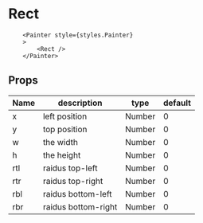 # Rect

```JS
    <Painter style={styles.Painter} 
    >
        <Rect />      
    </Painter>
```

## Props

| Name | description | type | default |
| --- | --- | --- | --- |
| x | left position | Number | 0 |
| y | top position | Number | 0 |
| w | the width | Number | 0 |
| h | the height | Number | 0 |
| rtl |raidus top-left   | Number | 0 |
| rtr |raidus top-right   | Number | 0 |
| rbl |raidus bottom-left   | Number | 0 |
| rbr |raidus bottom-right   | Number | 0 |
